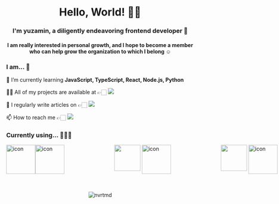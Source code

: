 
<h1 align="center"> Hello, World! 👋🏻 </h1>  

<h3 align="center">I'm yuzamin, a diligently endeavoring frontend developer 🐥</h3>
<h4 align="center">I am really interested in personal growth, and I hope to become a member who can help grow the organization to which I belong ☺</h3>



<h3>I am... 🐤</h3>

🌱 I’m currently learning **JavaScript, TypeScript, React, Node.js, Python**

👨‍💻 All of my projects are available at 👉🏻 <a href="https://nvrtmd.github.io/Frontend-Developer-%EB%AF%BC%EC%9C%A0%EC%A7%80-Portfolio" target="_blank"><img src="https://img.shields.io/badge/PORTFOLIO-ffaa21?style=for-the-badge&logo=notion&logoColor=black" />
</a> 

📝 I regularly write articles on 👉🏻 <a href="https://nvrtmd.github.io/" target="_blank"><img src="https://img.shields.io/badge/BLOG-181717?style=for-the-badge&logo=GitHub&logoColor=white" />
</a> 

📫 How to reach me 👉🏻 <a href="mailto:mmyyjjj@naver.com"><img src="https://img.shields.io/badge/MAIL-D14836?style=for-the-badge&logo=gmail&logoColor=white&link=mmyyjjj@naver.com" /></a>  

</a>

<h3>Currently using... 👩🏻‍💻 </h3>

<!-- ![Anurag's GitHub stats](https://github-readme-stats.vercel.app/api/top-langs?username=nvrtmd&show_icons=true&locale=en&layout=compact&hide=jupyter%20notebook)
 -->
<div style="display: flex; align-items: flex-start;">
<a href="https://developer.mozilla.org/en-US/docs/Web/JavaScript" target="_blank"><img src="https://techstack-generator.vercel.app/js-icon.svg" alt="icon" width="78" height="78" /> </a> 
<a href="https://www.typescriptlang.org/" target="_blank"><img src="https://techstack-generator.vercel.app/ts-icon.svg" alt="icon" width="78" height="78" /></a> &nbsp; 
<a href="https://nodejs.org/ko/docs/" target="_blank"><img src="https://skillicons.dev/icons?i=nodejs" style="width: 70px; height: 70px; margin-left: 130px;"/></a> &nbsp;
<a href="https://reactjs.org/" target="_blank"> <img src="https://techstack-generator.vercel.app/react-icon.svg" alt="icon" width="78" height="78" /></a> &nbsp; 
<a href="https://styled-components.com/docs" target="_blank"> <img src="https://skillicons.dev/icons?i=styledcomponents" style="width: 70px; height: 70px; margin-left: 130px;"/></a> &nbsp;
<a href="https://www.python.org" target="_blank"> <img src="https://techstack-generator.vercel.app/python-icon.svg" alt="icon" width="78" height="78" /> </a>
</div>

<br/>

<br/>


 <p align="center"> <img src="https://komarev.com/ghpvc/?username=nvrtmd&label=views&color=faac37&style=flat" alt="nvrtmd" /> </p>
